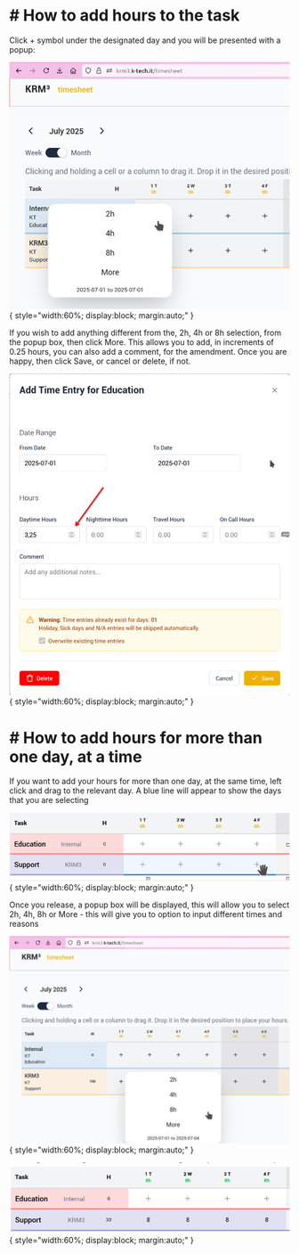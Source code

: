
# # How to add hours to the task

Click + symbol under the designated day and you will be presented with a popup:

![Add hours popup](./assets/2025-07-08-13-42-57-image.png){ style="width:60%; display:block; margin:auto;" }

If you wish to add anything different from the, 2h, 4h or 8h selection, from the popup box, then click More. This allows you to add, in increments of 0.25 hours, you can also add a comment, for the amendment. Once you are happy, then click Save, or cancel or delete, if not.

![Add custom hours](./assets/2025-07-08-13-53-48-image.png){ style="width:60%; display:block; margin:auto;" }



# # How to add hours for more than one day, at a time

If you want to add your hours for  more than one day, at the same time, left click and drag to the relevant day.
A blue line will appear to show the days that you are selecting

![Select multiple days](./assets/2025-07-08-14-58-27-image.png){ style="width:60%; display:block; margin:auto;" }

Once you release, a popup box will be displayed, this will allow you to select 2h, 4h, 8h or More - this will give you to option to input different times and reasons

![Add hours for multiple days](./assets/2025-07-08-14-56-55-image.png){ style="width:60%; display:block; margin:auto;" }

![Add custom hours for multiple days](./assets/2025-07-08-15-01-08-image.png){ style="width:60%; display:block; margin:auto;" }
